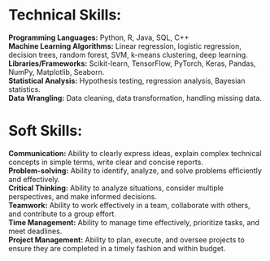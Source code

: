 # Technical Skills:

**Programming Languages:** Python, R, Java, SQL, C++  
**Machine Learning Algorithms:** Linear regression, logistic regression, decision trees, random forest, SVM, k-means clustering, deep learning.  
**Libraries/Frameworks:** Scikit-learn, TensorFlow, PyTorch, Keras, Pandas, NumPy, Matplotlib, Seaborn.  
**Statistical Analysis:** Hypothesis testing, regression analysis, Bayesian statistics.  
**Data Wrangling:** Data cleaning, data transformation, handling missing data.  

# Soft Skills:

**Communication:** Ability to clearly express ideas, explain complex technical concepts in simple terms, write clear and concise reports.  
**Problem-solving:** Ability to identify, analyze, and solve problems efficiently and effectively.  
**Critical Thinking:** Ability to analyze situations, consider multiple perspectives, and make informed decisions.  
**Teamwork:** Ability to work effectively in a team, collaborate with others, and contribute to a group effort.  
**Time Management:** Ability to manage time effectively, prioritize tasks, and meet deadlines.  
**Project Management:** Ability to plan, execute, and oversee projects to ensure they are completed in a timely fashion and within budget.  